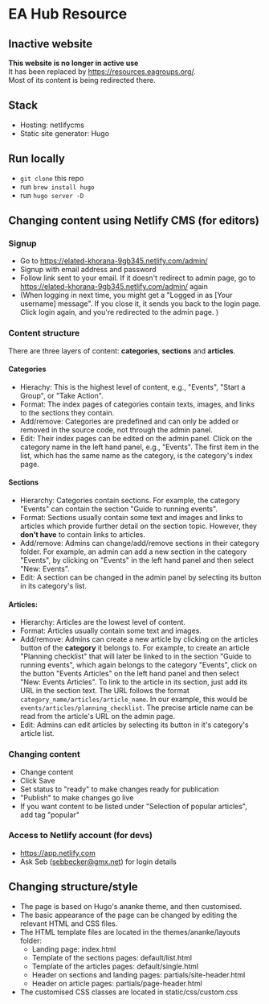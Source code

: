 # EA Hub Resource    

## Inactive website
**This website is no longer in active use**  
It has been replaced by https://resources.eagroups.org/.  
Most of its content is being redirected there.  

## Stack
* Hosting: netlifycms
* Static site generator: Hugo

## Run locally
* ```git clone``` this repo
* run ```brew install hugo```
* run ```hugo server -D```

## Changing content using Netlify CMS (for editors)

### Signup  
* Go to https://elated-khorana-9gb345.netlify.com/admin/
* Signup with email address and password
* Follow link sent to your email. If it doesn't redirect to admin page, go to https://elated-khorana-9gb345.netlify.com/admin/ again
* (When logging in next time, you might get a "Logged in as [Your username] message". If you close it, it   sends you back to the login page. Click login again, and you're redirected to the admin page. )

### Content structure  
There are three layers of content: **categories**, **sections** and **articles**.  

#### Categories
* Hierachy: This is the highest level of content, e.g., "Events", "Start a Group", or "Take Action".
* Format: The index pages of categories contain texts, images, and links to the sections they contain.  
* Add/remove: Categories are predefined and can only be added or removed in the source code, not through the admin panel.  
* Edit: Their index pages can be edited on the admin panel. Click on the category name in the left hand panel, e.g., "Events". The first item in the list, which has the same name as the category, is the category's index page.

#### Sections
* Hierarchy: Categories contain sections. For example, the category "Events" can contain the section "Guide to running events".
* Format: Sections usually contain some text and images and links to articles which provide further detail on the section topic. However, they **don't have** to contain links to articles.
* Add/remove: Admins can change/add/remove sections in their category folder. For example, an admin can add a new section in the category "Events", by clicking on "Events" in the left hand panel and then select "New: Events".
* Edit: A section can be changed in the admin panel by selecting its button in its category's list.  

#### Articles:
* Hierarchy: Articles are the lowest level of content.
* Format: Articles usually contain some text and images.
* Add/remove: Admins can create a new article by clicking on the articles button of the **category** it belongs to. For example, to create an article "Planning checklist" that will later be linked to in the section "Guide to running events", which again belongs to the category "Events", click on the button "Events Articles" on the left hand panel and then select "New: Events Articles". To link to the article in its section, just add its URL in the section text. The URL follows the format ```category_name/articles/article_name```. In our example, this would be ```events/articles/planning_checklist```. The precise article name can be read from the article's URL on the admin page.  
* Edit: Admins can edit articles by selecting its button in it's category's article list.  

### Changing content
* Change content
* Click Save
* Set status to "ready" to make changes ready for publication
* "Publish" to make changes go live
* If you want content to be listed under "Selection of popular articles", add tag "popular"

### Access to Netlify account (for devs)
* https://app.netlify.com
* Ask Seb (sebbecker@gmx.net) for login details

## Changing structure/style
* The page is based on Hugo's ananke theme, and then customised.
* The basic appearance of the page can be changed by editing the relevant HTML and CSS files.
* The HTML template files are located in the themes/ananke/layouts folder:
  * Landing page: index.html
  * Template of the sections pages: default/list.html
  * Template of the articles pages: default/single.html
  * Header on sections and landing pages: partials/site-header.html
  * Header on article pages: partials/page-header.html  
* The customised CSS classes are located in static/css/custom.css
